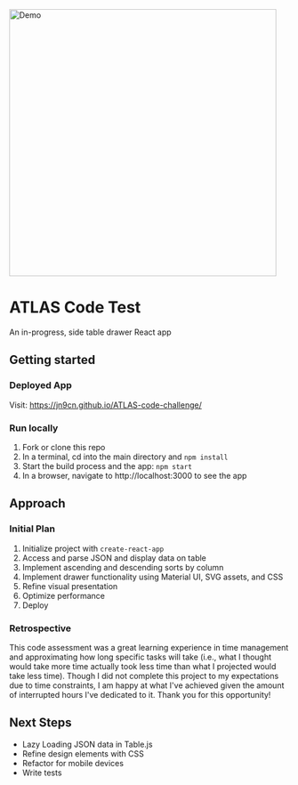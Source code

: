 <img src="https://media.giphy.com/media/KyyZ5flcylIvQSIzlv/giphy.gif" alt="Demo" height="480">

# ATLAS Code Test

An in-progress, side table drawer React app

## Getting started

### Deployed App

Visit: https://jn9cn.github.io/ATLAS-code-challenge/

### Run locally

1. Fork or clone this repo
2. In a terminal, cd into the main directory and `npm install`
3. Start the build process and the app: `npm start`
4. In a browser, navigate to http://localhost:3000 to see the app

## Approach

### Initial Plan

1. Initialize project with `create-react-app`
2. Access and parse JSON and display data on table
3. Implement ascending and descending sorts by column
4. Implement drawer functionality using Material UI, SVG assets, and CSS
5. Refine visual presentation
6. Optimize performance
7. Deploy

### Retrospective

This code assessment was a great learning experience in time management and approximating how long specific tasks will take (i.e., what I thought would take more time actually took less time than what I projected would take less time). Though I did not complete this project to my expectations due to time constraints, I am happy at what I've achieved given the amount of interrupted hours I've dedicated to it. Thank you for this opportunity!

## Next Steps

- Lazy Loading JSON data in Table.js
- Refine design elements with CSS
- Refactor for mobile devices
- Write tests
